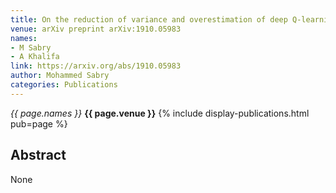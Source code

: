 ```yaml
---
title: On the reduction of variance and overestimation of deep Q-learning
venue: arXiv preprint arXiv:1910.05983
names:
- M Sabry
- A Khalifa
link: https://arxiv.org/abs/1910.05983
author: Mohammed Sabry
categories: Publications
---
```


*{{ page.names }}*
**{{ page.venue }}**
{% include display-publications.html pub=page %}
## Abstract

None
